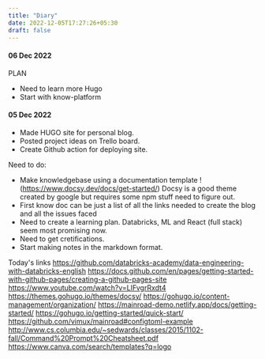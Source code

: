 ```yaml
---
title: "Diary"
date: 2022-12-05T17:27:26+05:30
draft: false
---
```

#### 06 Dec 2022

PLAN
- Need to learn more Hugo
- Start with know-platform

#### 05 Dec 2022

- Made HUGO site for personal blog.
- Posted project ideas on Trello board.
- Create Github action for deploying site.

Need to do:
- Make knowledgebase using a documentation template !(https://www.docsy.dev/docs/get-started/) Docsy is a good theme created by google but requires some npm stuff need to figure out.
- First know doc can be just a list of all the links needed to create the blog and all the issues faced
- Need to create a learning plan. Databricks, ML and React (full stack) seem most promising now.
- Need to get cretifications.
- Start making notes in the markdown format.

Today's links
https://github.com/databricks-academy/data-engineering-with-databricks-english
https://docs.github.com/en/pages/getting-started-with-github-pages/creating-a-github-pages-site
https://www.youtube.com/watch?v=LIFvgrRxdt4
https://themes.gohugo.io/themes/docsy/
https://gohugo.io/content-management/organization/
https://mainroad-demo.netlify.app/docs/getting-started/
https://gohugo.io/getting-started/quick-start/
https://github.com/vimux/mainroad#configtoml-example
http://www.cs.columbia.edu/~sedwards/classes/2015/1102-fall/Command%20Prompt%20Cheatsheet.pdf
https://www.canva.com/search/templates?q=logo



